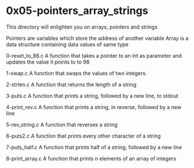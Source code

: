 # 0x05-pointers_array_strings
This directory will enlighten you on arrays, pointers and strings

Pointers are variables which store the address of another variable
Array is a data structure containing data values of same type

0-reset_to_98.c
A function that takes a pointer to an int as parameter and updates the value it points to to 98

1-swap.c
A function that swaps the values of two integers.

2-strlen.c
A function that returns the length of a string

3-puts.c
A function that prints a string, followed by a new line, to stdout

4-print_rev.c
A function that prints a string, in reverse, followed by a new line

5-rev_string.c
A function that reverses a string

6-puts2.c
A function that prints every other character of a string

7-puts_half.c
A function that prints half of a string, followed by a new line

8-print_array.c
A function that prints n elements of an array of integers
